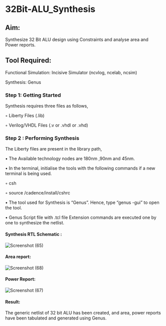 # 32Bit-ALU_Synthesis

## Aim:

Synthesize 32 Bit ALU design using Constraints and analyse area and Power reports.

## Tool Required:

Functional Simulation: Incisive Simulator (ncvlog, ncelab, ncsim)

Synthesis: Genus

### Step 1: Getting Started

Synthesis requires three files as follows,

◦ Liberty Files (.lib)

◦ Verilog/VHDL Files (.v or .vhdl or .vhd)

### Step 2 : Performing Synthesis

The Liberty files are present in the library path,

• The Available technology nodes are 180nm ,90nm and 45nm.

• In the terminal, initialise the tools with the following commands if a new terminal is being
used.

◦ csh

◦ source /cadence/install/cshrc

• The tool used for Synthesis is “Genus”. Hence, type “genus -gui” to open the tool.

• Genus Script file with .tcl file Extension commands are executed one by one to synthesize the netlist.

#### Synthesis RTL Schematic :
![Screenshot (65)](https://github.com/user-attachments/assets/8c06cee5-5e0f-4591-8384-bec6ceabd3a5)

#### Area report:
![Screenshot (68)](https://github.com/user-attachments/assets/cadc34d1-06c7-43fd-8ac3-68fa24826fa3)

#### Power Report:
![Screenshot (67)](https://github.com/user-attachments/assets/1d13e656-9632-42db-a159-3f2014265bdc)

#### Result: 

The generic netlist of 32 bit ALU  has been created, and area, power reports have been tabulated and generated using Genus.
